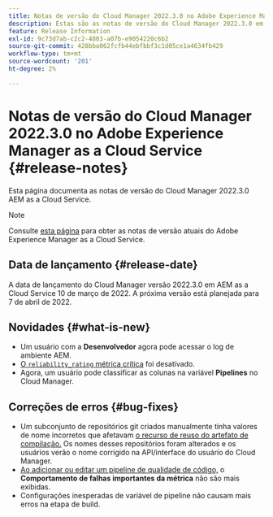 ```yaml
---
title: Notas de versão do Cloud Manager 2022.3.0 no Adobe Experience Manager as a Cloud Service
description: Estas são as notas de versão do Cloud Manager 2022.3.0 em AEM as a Cloud Service.
feature: Release Information
exl-id: 9c73d7ab-c2c2-4803-a07b-e9054220c6b2
source-git-commit: 428bba062fcfb44ebfbbf3c1d05ce1a4634fb429
workflow-type: tm+mt
source-wordcount: '201'
ht-degree: 2%

---
```



# Notas de versão do Cloud Manager 2022.3.0 no Adobe Experience Manager as a Cloud Service {#release-notes}

Esta página documenta as notas de versão do Cloud Manager 2022.3.0 AEM as a Cloud Service.

>[!NOTE]
>
>Consulte [esta página](/help/release-notes/release-notes-cloud/release-notes-current.md) para obter as notas de versão atuais do Adobe Experience Manager as a Cloud Service.

## Data de lançamento {#release-date}

A data de lançamento do Cloud Manager versão 2022.3.0 em AEM as a Cloud Service 10 de março de 2022. A próxima versão está planejada para 7 de abril de 2022.

## Novidades {#what-is-new}

* Um usuário com a **Desenvolvedor** agora pode acessar o log de ambiente AEM.
* [O `reliability_rating` métrica crítica](/help/implementing/cloud-manager/code-quality-testing.md) foi desativado.
* Agora, um usuário pode classificar as colunas na variável **Pipelines** no Cloud Manager.

## Correções de erros {#bug-fixes}

* Um subconjunto de repositórios git criados manualmente tinha valores de nome incorretos que afetavam [o recurso de reuso do artefato de compilação.](/help/implementing/cloud-manager/getting-access-to-aem-in-cloud/setting-up-project.md#build-artifact-reuse) Os nomes desses repositórios foram alterados e os usuários verão o nome corrigido na API/interface do usuário do Cloud Manager.
* [Ao adicionar ou editar um pipeline de qualidade de código,](/help/implementing/cloud-manager/configuring-pipelines/configuring-non-production-pipelines.md) o **Comportamento de falhas importantes da métrica** não são mais exibidas.
* Configurações inesperadas de variável de pipeline não causam mais erros na etapa de build.
